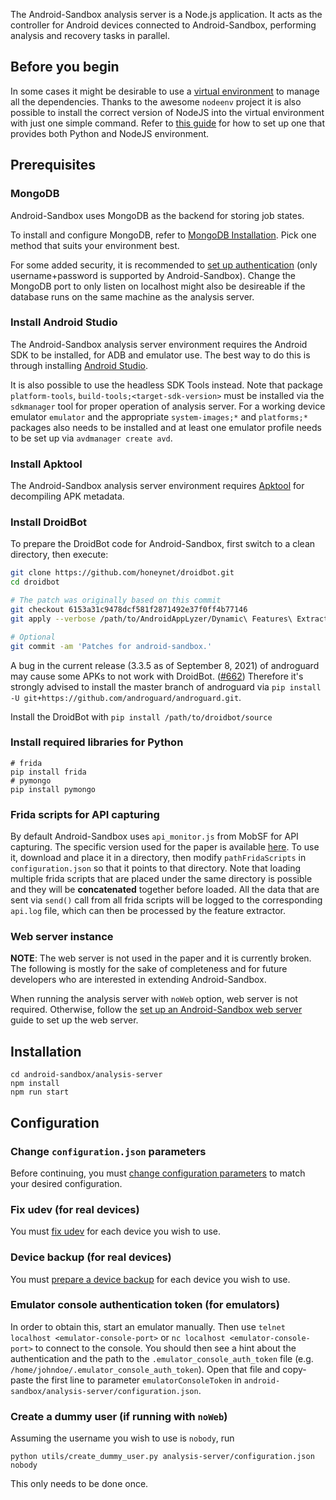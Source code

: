 The Android-Sandbox analysis server is a Node.js application. It acts as the controller for Android devices connected to Android-Sandbox, performing analysis and recovery tasks in parallel.

## Before you begin

In some cases it might be desirable to use a [virtual environment](https://docs.python.org/3/library/venv.html) to manage all the dependencies. Thanks to the awesome `nodeenv` project it is also possible to install the correct version of NodeJS into the virtual environment with just one simple command. Refer to [this guide](./Setting-up-virtualenv.md) for how to set up one that provides both Python and NodeJS environment.

## Prerequisites

### MongoDB

Android-Sandbox uses MongoDB as the backend for storing job states.

To install and configure MongoDB, refer to [MongoDB Installation](https://docs.mongodb.com/manual/installation/). Pick one method that suits your environment best.

For some added security, it is recommended to [set up authentication](https://docs.mongodb.com/manual/tutorial/create-users/) (only username+password is supported by Android-Sandbox). Change the MongoDB port to only listen on localhost might also be desireable if the database runs on the same machine as the analysis server.

### Install Android Studio
The Android-Sandbox analysis server environment requires the Android SDK to be installed, for ADB and emulator use. The best way to do this is through installing [Android Studio](https://developer.android.com/studio/).

It is also possible to use the headless SDK Tools instead. Note that package `platform-tools`, `build-tools;<target-sdk-version>` must be installed via the `sdkmanager` tool for proper operation of analysis server. For a working device emulator `emulator` and the appropriate `system-images;*` and `platforms;*` packages also needs to be installed and at least one emulator profile needs to be set up via `avdmanager create avd`.

### Install Apktool
The Android-Sandbox analysis server environment requires [Apktool](https://ibotpeaches.github.io/Apktool/) for decompiling APK metadata.

### Install DroidBot

To prepare the DroidBot code for Android-Sandbox, first switch to a clean directory, then execute:

```sh
git clone https://github.com/honeynet/droidbot.git
cd droidbot

# The patch was originally based on this commit
git checkout 6153a31c9478dcf581f2871492e37f0ff4b77146
git apply --verbose /path/to/AndroidAppLyzer/Dynamic\ Features\ Extraction/android-sandbox/patches/droidbot/00-retry-logcat-c.diff

# Optional
git commit -am 'Patches for android-sandbox.'
```

A bug in the current release (3.3.5 as of September 8, 2021) of androguard may cause some APKs to not work with DroidBot. ([#662](https://github.com/androguard/androguard/issues/662)) Therefore it's strongly advised to install the master branch of androguard via `pip install -U git+https://github.com/androguard/androguard.git`.

Install the DroidBot with `pip install /path/to/droidbot/source`

### Install required libraries for Python

```
# frida
pip install frida
# pymongo
pip install pymongo
```

### Frida scripts for API capturing
By default Android-Sandbox uses `api_monitor.js` from MobSF for API capturing. The specific version used for the paper is available [here](https://github.com/MobSF/Mobile-Security-Framework-MobSF/blob/595c534576297d30d7b37befda185e1966d085e6/DynamicAnalyzer/tools/frida_scripts/default/api_monitor.js). To use it, download and place it in a directory, then modify `pathFridaScripts` in `configuration.json` so that it points to that directory. Note that loading multiple frida scripts that are placed under the same directory is possible and they will be **concatenated** together before loaded. All the data that are sent via `send()` call from all frida scripts will be logged to the corresponding `api.log` file, which can then be processed by the feature extractor.

### Web server instance

**NOTE**: The web server is not used in the paper and it is currently broken. The following is mostly for the sake of completeness and for future developers who are interested in extending Android-Sandbox.

When running the analysis server with `noWeb` option, web server is not required. Otherwise, follow the [set up an Android-Sandbox web server](./Set-up-web-server) guide to set up the web server.

## Installation
```
cd android-sandbox/analysis-server
npm install
npm run start
```

## Configuration

### Change `configuration.json` parameters
Before continuing, you must [change configuration parameters](./Analysis-server-configuration-parameters) to match your desired configuration.

### Fix udev (for real devices)
You must [fix udev](./Fix-udev) for each device you wish to use.

### Device backup (for real devices)
You must [prepare a device backup](./Creating-a-device-backup) for each device you wish to use.

### Emulator console authentication token (for emulators)
In order to obtain this, start an emulator manually. Then use `telnet localhost <emulator-console-port>` or `nc localhost <emulator-console-port>` to connect to the console. You should then see a hint about the authentication and the path to the `.emulator_console_auth_token` file (e.g. `/home/johndoe/.emulator_console_auth_token`). Open that file and copy-paste the first line to parameter `emulatorConsoleToken` in `android-sandbox/analysis-server/configuration.json`.

### Create a dummy user (if running with `noWeb`)

Assuming the username you wish to use is `nobody`, run

```
python utils/create_dummy_user.py analysis-server/configuration.json nobody
```

This only needs to be done once.
